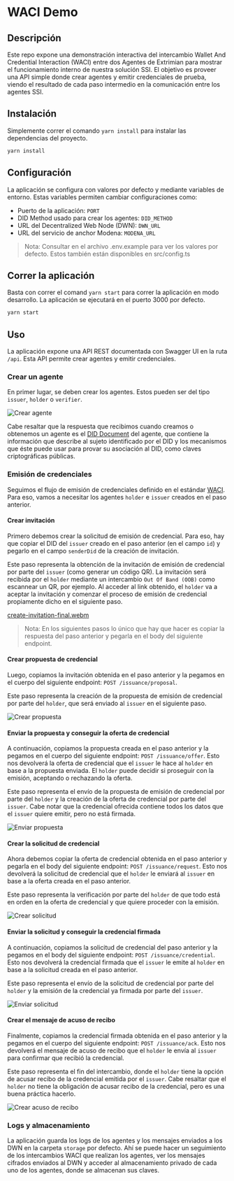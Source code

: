 # WACI Demo

## Descripción
Este repo expone una demonstración interactiva del intercambio Wallet And Credential Interaction (WACI) entre dos Agentes de Extrimian para mostrar el funcionamiento interno de nuestra solución SSI. El objetivo es proveer una API simple donde crear agentes y emitir credenciales de prueba, viendo el resultado de cada paso intermedio en la comunicación entre los agentes SSI.
## Instalación
Simplemente correr el comando `yarn install` para instalar las dependencias del proyecto.

```bash
yarn install
```
## Configuración
La aplicación se configura con valores por defecto y mediante variables de entorno. Estas variables permiten cambiar configuraciones como:
- Puerto de la aplicación: `PORT`
- DID Method usado para crear los agentes: `DID_METHOD`
- URL del Decentralized Web Node (DWN): `DWN_URL`
- URL del servicio de anchor Modena: `MODENA_URL`

> Nota: Consultar en el archivo .env.example para ver los valores por defecto. Estos también están disponibles en src/config.ts

## Correr la aplicación
Basta con correr el comand `yarn start` para correr la aplicación en modo desarrollo. La aplicación se ejecutará en el puerto 3000 por defecto. 

```bash
yarn start
```
## Uso
La aplicación expone una API REST documentada con Swagger UI en la ruta `/api`. Esta API permite crear agentes y emitir credenciales.

### Crear un agente
En primer lugar, se deben crear los agentes. Estos pueden ser del tipo `issuer`, `holder` o `verifier`.

![Crear agente](./resources/create-agents.png)

Cabe resaltar que la respuesta que recibimos cuando creamos o obtenemos un agente es el [DID Document](https://www.w3.org/TR/did-core/#did-resolution) del agente, que contiene la información que describe al sujeto identificado por el DID y los mecanismos que éste puede usar para provar su asociación al DID, como claves criptográficas públicas.

### Emisión de credenciales
Seguimos el flujo de emisión de credenciales definido en el estándar [WACI](https://identity.foundation/waci-didcomm/#issuance-2). Para eso, vamos a necesitar los agentes `holder` e `issuer` creados en el paso anterior.

#### **Crear invitación**
Primero debemos crear la solicitud de emisión de credencial. Para eso, hay que copiar el DID del `issuer` creado en el paso anterior (en el campo `id`) y pegarlo en el campo `senderDid` de la creación de invitación.

Este paso representa la obtención de la invitación de emisión de credencial por parte del `issuer` (como generar un código QR). La invitación será recibida por el `holder` mediante un intercambio `Out Of Band (OOB)` como escannear un QR, por ejemplo. Al acceder al link obtenido, el `holder` va a aceptar la invitación y comenzar el proceso de emisión de credencial propiamente dicho en el siguiente paso.

[create-invitation-final.webm](https://user-images.githubusercontent.com/58373778/236511172-819d1756-d2bf-4f47-a7c1-e82c6e55429e.webm)

> Nota: En los siguientes pasos lo único que hay que hacer es copiar la respuesta del paso anterior y pegarla en el body del siguiente endpoint.

#### **Crear propuesta de credencial**
Luego, copiamos la invitación obtenida en el paso anterior y la pegamos en el cuerpo del siguiente endpoint: `POST /issuance/proposal`. 

Este paso representa la creación de la propuesta de emisión de credencial por parte del `holder`, que será enviado al `issuer` en el siguiente paso. 

![Crear propuesta](./resources/issuance-proposal.png) 

#### **Enviar la propuesta y conseguir la oferta de credencial**
A continuación, copiamos la propuesta creada en el paso anterior y la pegamos en el cuerpo del siguiente endpoint: `POST /issuance/offer`. Esto nos devolverá la oferta de credencial que el `issuer` le hace al `holder` en base a la propuesta enviada. El `holder` puede decidir si proseguir con la emisión, aceptando o rechazando la oferta.

Este paso representa el envío de la propuesta de emisión de credencial por parte del `holder` y la creación de la oferta de credencial por parte del `issuer`. Cabe notar que la credencial ofrecida contiene todos los datos que el `issuer` quiere emitir, pero no está firmada.

![Enviar propuesta](./resources/issuance-offer.png)

#### **Crear la solicitud de credencial**
Ahora debemos copiar la oferta de credencial obtenida en el paso anterior y pegarla en el body del siguiente endpoint: `POST /issuance/request`. Esto nos devolverá la solicitud de credencial que el `holder` le enviará al `issuer` en base a la oferta creada en el paso anterior. 

Este paso representa la verificación por parte del `holder` de que todo está en orden en la oferta de credencial y que quiere proceder con la emisión.

![Crear solicitud](./resources/issuance-request.png)

#### **Enviar la solicitud y conseguir la credencial firmada**
A continuación, copiamos la solicitud de credencial del paso anterior y la pegamos en el body del siguiente endpoint: `POST /issuance/credential`. Esto nos devolverá la credencial firmada que el `issuer` le emite al `holder` en base a la solicitud creada en el paso anterior.

Este paso representa el envío de la solicitud de credencial por parte del `holder` y la emisión de la credencial ya firmada por parte del `issuer`.

![Enviar solicitud](./resources/issuance-credential.png)

#### **Crear el mensaje de acuso de recibo**
Finalmente, copiamos la credencial firmada obtenida en el paso anterior y la pegamos en el cuerpo del siguiente endpoint: `POST /issuance/ack`. Esto nos devolverá el mensaje de acuso de recibo que el `holder` le envía al `issuer` para confirmar que recibió la credencial. 

Este paso representa el fin del intercambio, donde el `holder` tiene la opción de acusar recibo de la credencial emitida por el `issuer`. Cabe resaltar que el `holder` no tiene la obligación de acusar recibo de la credencial, pero es una buena práctica hacerlo.

![Crear acuso de recibo](./resources/issuance-ack.png)

### Logs y almacenamiento
La aplicación guarda los logs de los agentes y los mensajes enviados a los DWN en la carpeta `storage` por defecto. Ahí se puede hacer un seguimiento de los intercambios WACI que realizan los agentes, ver los mensajes cifrados enviados al DWN y acceder al almacenamiento privado de cada uno de los agentes, donde se almacenan sus claves.

